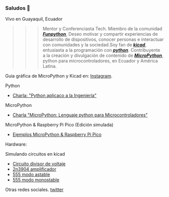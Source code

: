 ### Saludos 👋

Vivo en Guayaquil, Ecuador

>>> Mentor y Conferenciasta Tech. Miembro de la comunidad [***Funpython***](https://funpython.org/), Deseo motivar y compartir experiencias de desarrollo de dispositivos, conocer personas e interactuar con comunidades y la sociedad.Soy fan de [***kicad***](https://www.kicad.org/), entusiasta a la programación con [***python***](https://www.python.org/). Contribuyente a la creación y divulgación de contenido de [***MicroPython***](http://micropython.org/), python para microcontroladores, en Ecuador y América Latina.

Guia gráfica de MicroPython y Kicad en: [Instagram](https://www.instagram.com/joselaica.code.pcb/).

Python

- [Charla: "Python aplicaco a la Ingeniería"](https://funpython.org/python_aplicado_ingenieria/)

MicroPython

- [Charla "MicroPython: Lenguaje python para Microcontroladores"](https://funpython.org/charla_micropython_regional/)

MicroPython & Raspberry Pi Pico (Edición simulada)

- [Ejemplos MicroPython & Raspberry Pi Pico](https://github.com/jlaica/upy_pi_pico)

Hardware:

Simulando circuitos en kicad

- [Circuito divisor de voltaje](https://github.com/jlaica/sim_divisor_voltaje)
- [2n3904 amplificador](https://github.com/jlaica/amp_bjt_claseA)
- [555 modo astable](https://github.com/jlaica/555-modo-astable)
- [555 modo monostable](https://github.com/jlaica/555_monostable)


Otras redes sociales.
[twitter](https://twitter.com/joselaica)
